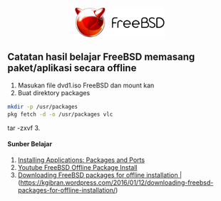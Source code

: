 <p align="center">
<img src="/assets/images/logo.png" alt="Logo" style="width:200px;"/>
</p>

## Catatan hasil belajar FreeBSD memasang paket/aplikasi secara offline
1. Masukan file dvd1.iso FreeBSD dan mount kan
2. Buat direktory packages
```sh
mkdir -p /usr/packages
pkg fetch -d -o /usr/packages vlc
```

tar -zxvf 
3.
#### Sunber Belajar
1. [Installing Applications: Packages and Ports](https://docs.freebsd.org/en/books/handbook/ports/)
2. [Youtube FreeBSD Offline Package Install](https://www.youtube.com/watch?v=lr4igLDEXKk)
3. [Downloading FreeBSD packages for offline installation | ](https://kgibran.wordpress.com/2016/01/12/downloading-freebsd-packages-for-offline-installation/)(https://kgibran.wordpress.com/2016/01/12/downloading-freebsd-packages-for-offline-installation/)
